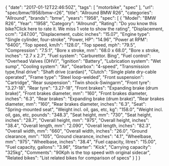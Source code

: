 {
    "date": "2017-01-12T22:46:50Z",
    "tags": [
        "motorbike",
        "spec"
    ],
    "url": "spec\/bmw\/1958\/bmw-r26",
    "title": "Allround BMW R26",
    "categories": "Allround",
    "brands": "bmw",
    "years": "1958",
    "spec": [
        {
            "Model": "BMW R26",
            "Year": "1958",
            "Category": "Allround",
            "Rating": "Do you know this bike?Click here to rate it. We miss 1 vote to show the rating",
            "Displacement, ccm": "247.00",
            "Displacement, cubic inches": "15.07",
            "Engine type": "Single cylinder, four-stroke",
            "Power, HP": "14.96",
            "Power at RPM": "6400",
            "Top speed, km\/h": "128.0",
            "Top speed, mph": "79.5",
            "Compression": "7.5:1",
            "Bore x stroke, mm": "68.0 x 68.0",
            "Bore x stroke, inches": "2.7 x 2.7",
            "Fuel system": "Carburettor. Bing",
            "Fuel control": "Overhead Valves (OHV)",
            "Ignition": "Battery",
            "Lubrication system": "Wet sump",
            "Cooling system": "Air",
            "Gearbox": "4-speed",
            "Transmission type,final drive": "Shaft drive (cardan)",
            "Clutch": "Single plate dry-cable operated",
            "Frame type": "Steel loop-welded",
            "Front suspension": "Cartridge",
            "Rear suspension": "Twin shock-Swingarm",
            "Front tyre": "3.27-18",
            "Rear tyre": "3.27-18",
            "Front brakes": "Expanding brake (drum brake)",
            "Front brakes diameter, mm": "160",
            "Front brakes diameter, inches": "6.3",
            "Rear brakes": "Expanding brake (drum brake)",
            "Rear brakes diameter, mm": "160",
            "Rear brakes diameter, inches": "6.3",
            "Seat": "Spring-mounted seat",
            "Weight incl. oil, gas, etc, kg": "158.0",
            "Weight incl. oil, gas, etc, pounds": "348.3",
            "Seat height, mm": "730",
            "Seat height, inches": "28.7",
            "Overall height, mm": "975",
            "Overall height, inches": "38.4",
            "Overall length, mm": "2.090",
            "Overall length, inches": "82.3",
            "Overall width, mm": "660",
            "Overall width, inches": "26.0",
            "Ground clearance, mm": "105",
            "Ground clearance, inches": "4.1",
            "Wheelbase, mm": "975",
            "Wheelbase, inches": "38.4",
            "Fuel capacity, litres": "15.00",
            "Fuel capacity, gallons": "3.96",
            "Starter": "Kick",
            "Carrying capacity": "325kg",
            "Comments": "90Kph is the top speed with original sidecar",
            "Related bikes": "List related bikes for comparison of specs"
        }
    ]
}